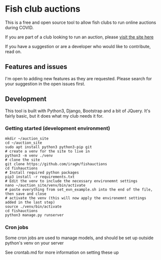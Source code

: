 # Fish club auctions

This is a free and open source tool to allow fish clubs to run online auctions during COVID.

If you are part of a club looking to run an auction, please [visit the site here](https://auctions.toxotes.org/about)

If you have a suggestion or are a developer who would like to contribute, read on.

## Features and issues
I'm open to adding new features as they are requested.  Please search for your suggestion in the open issues first.

## Development
This tool is built with Python3, Django, Bootstrap and a bit of JQuery.  It's fairly basic, but it does what my club needs it for.

### Getting started (development environment)
```
mkdir ~/auction_site
cd ~/auction_site
sudo apt install python3 python3-pip git
# create a venv for the site to live in
python3 -m venv ./venv
# clone the site
git clone https://github.com/iragm/fishauctions
cd fishauctions
# Install required python packages
pip3 install -r requirements.txt
# Edit the venv to include the necessary environemnt settings
nano ~/auction_site/venv/bin/activate
# paste everything from set_evn_example.sh into the end of the file, then save and close
# activate the venv (this will now apply the environemnt settings added in the last step)
source ./venv/bin/activate
cd fishauctions
python3 manage.py runserver
```

### Cron jobs
Some cron jobs are used to manage models, and should be set up outside python's venv on your server

See crontab.md for more information on setting these up
